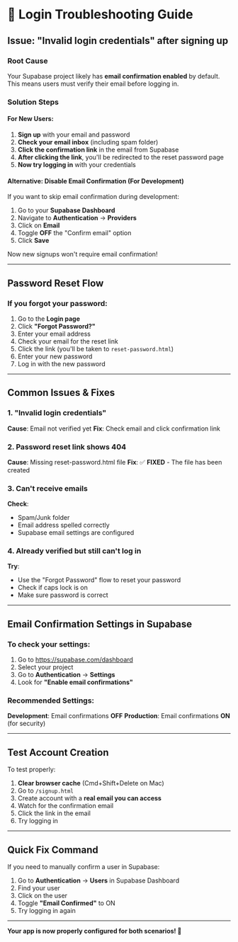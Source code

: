 # 🔐 Login Troubleshooting Guide

## Issue: "Invalid login credentials" after signing up

### Root Cause
Your Supabase project likely has **email confirmation enabled** by default. This means users must verify their email before logging in.

### Solution Steps

#### For New Users:
1. **Sign up** with your email and password
2. **Check your email inbox** (including spam folder)
3. **Click the confirmation link** in the email from Supabase
4. **After clicking the link**, you'll be redirected to the reset password page
5. **Now try logging in** with your credentials

#### Alternative: Disable Email Confirmation (For Development)

If you want to skip email confirmation during development:

1. Go to your **Supabase Dashboard**
2. Navigate to **Authentication** → **Providers**
3. Click on **Email**
4. Toggle **OFF** the "Confirm email" option
5. Click **Save**

Now new signups won't require email confirmation!

---

## Password Reset Flow

### If you forgot your password:

1. Go to the **Login page**
2. Click **"Forgot Password?"**
3. Enter your email address
4. Check your email for the reset link
5. Click the link (you'll be taken to `reset-password.html`)
6. Enter your new password
7. Log in with the new password

---

## Common Issues & Fixes

### 1. "Invalid login credentials"
**Cause**: Email not verified yet
**Fix**: Check email and click confirmation link

### 2. Password reset link shows 404
**Cause**: Missing reset-password.html file
**Fix**: ✅ **FIXED** - The file has been created

### 3. Can't receive emails
**Check**:
- Spam/Junk folder
- Email address spelled correctly
- Supabase email settings are configured

### 4. Already verified but still can't log in
**Try**:
- Use the "Forgot Password" flow to reset your password
- Check if caps lock is on
- Make sure password is correct

---

## Email Confirmation Settings in Supabase

### To check your settings:

1. Go to https://supabase.com/dashboard
2. Select your project
3. Go to **Authentication** → **Settings**
4. Look for **"Enable email confirmations"**

### Recommended Settings:

**Development**: Email confirmations **OFF**
**Production**: Email confirmations **ON** (for security)

---

## Test Account Creation

To test properly:

1. **Clear browser cache** (Cmd+Shift+Delete on Mac)
2. Go to `/signup.html`
3. Create account with a **real email you can access**
4. Watch for the confirmation email
5. Click the link in the email
6. Try logging in

---

## Quick Fix Command

If you need to manually confirm a user in Supabase:

1. Go to **Authentication** → **Users** in Supabase Dashboard
2. Find your user
3. Click on the user
4. Toggle **"Email Confirmed"** to ON
5. Try logging in again

---

**Your app is now properly configured for both scenarios! 🎉**

